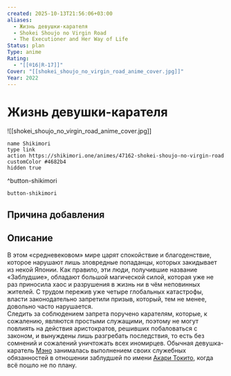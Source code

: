 ```yaml
---
created: 2025-10-13T21:56:06+03:00
aliases:
  - Жизнь девушки-карателя
  - Shokei Shoujo no Virgin Road
  - The Executioner and Her Way of Life
Status: plan
Type: anime
Rating:
  - "[[®️16|R-17]]"
Cover: "[[shokei_shoujo_no_virgin_road_anime_cover.jpg]]"
Year: 2022
---
```


# Жизнь девушки-карателя

![[shokei_shoujo_no_virgin_road_anime_cover.jpg]]



```button
name Shikimori
type link
action https://shikimori.one/animes/47162-shokei-shoujo-no-virgin-road
customColor #4682b4
hidden true
```
^button-shikimori





`button-shikimori`

## Причина добавления




## Описание

В этом «средневековом» мире царят спокойствие и благоденствие, которое нарушают лишь зловредные попаданцы, которых закидывает из некой Японии. Как правило, эти люди, получившие название «Заблудшие», обладают большой магической силой, которая уже не раз приносила хаос и разрушения в жизнь ни в чём неповинных жителей. С трудом пережив уже четыре глобальных катастрофы, власти законодательно запретили призыв, который, тем не менее, довольно часто нарушается.  
Следить за соблюдением запрета поручено карателям, которые, к сожалению, являются простыми служащими, поэтому не могут повлиять на действия аристократов, решивших побаловаться с законом, и вынуждены лишь разгребать последствия, то есть без сомнений и сожалений уничтожать всех иномирцев. Обычная девушка-каратель [Мэно](https://shikimori.one/characters/192058-menou) занималась выполнением своих служебных обязанностей в отношении заблудшей по имени [Акари Токито](https://shikimori.one/characters/192059-akari-tokitou), когда всё пошло не по плану.

